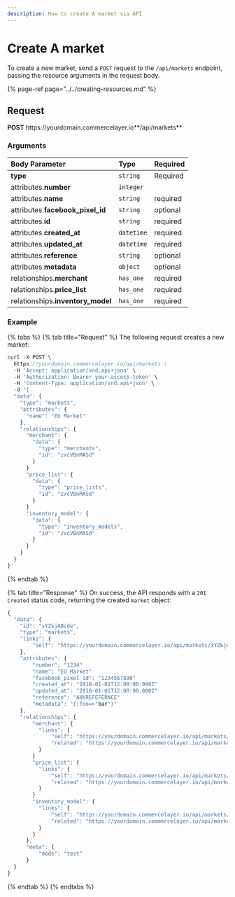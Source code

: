 ```yaml
---
description: How to create A market via API
---
```


# Create A market

To create a new market, send a `POST` request to the `/api/markets` endpoint, passing the resource arguments in the request body.

{% page-ref page="../../creating-resources.md" %}

## Request

**POST** https://yourdomain&#46;commercelayer&#46;io**/api/markets**

### Arguments

| Body Parameter | Type | Required |
| :--- | :--- | :--- |
| **type** | `string` | Required |
| attributes.**number** | `integer` |  |
| attributes.**name** | `string` | required |
| attributes.**facebook_pixel_id** | `string` | optional |
| attributes.**id** | `string` | required |
| attributes.**created_at** | `datetime` | required |
| attributes.**updated_at** | `datetime` | required |
| attributes.**reference** | `string` | optional |
| attributes.**metadata** | `object` | optional |
| relationships.**merchant** | `has_one` | required |
| relationships.**price_list** | `has_one` | required |
| relationships.**inventory_model** | `has_one` | required |

### Example

{% tabs %}
{% tab title="Request" %}
The following request creates a new market:

```javascript
curl -X POST \
  https://yourdomain.commercelayer.io/api/markets \
  -H 'Accept: application/vnd.api+json' \
  -H 'Authorization: Bearer your-access-token' \
  -H 'Content-Type: application/vnd.api+json' \
  -d '{
  "data": {
    "type": "markets",
    "attributes": {
      "name": "EU Market"
    },
    "relationships": {
      "merchant": {
        "data": {
          "type": "merchants",
          "id": "zxcVBnMASd"
        }
      }
      "price_list": {
        "data": {
          "type": "price_lists",
          "id": "zxcVBnMASd"
        }
      }
      "inventory_model": {
        "data": {
          "type": "inventory_models",
          "id": "zxcVBnMASd"
        }
      }
    }
  }
}'
```
{% endtab %}

{% tab title="Response" %}
On success, the API responds with a `201 Created` status code, returning the created `market` object:

```javascript
{
  "data": {
    "id": "xYZkjABcde",
    "type": "markets",
    "links": {
        "self": "https://yourdomain.commercelayer.io/api/markets/xYZkjABcde"
    },
    "attributes": {
        "number": "1234"
        "name": "EU Market"
        "facebook_pixel_id": "1234567890"
        "created_at": "2018-01-01T12:00:00.000Z"
        "updated_at": "2018-01-01T12:00:00.000Z"
        "reference": "ANYREFEFERNCE"
        "metadata": "{:foo=>"bar"}"
    },
    "relationships": {
        "merchant": {
          "links": {
              "self": "https://yourdomain.commercelayer.io/api/markets/xYZkjABcde/relationships/merchant",
              "related": "https://yourdomain.commercelayer.io/api/markets/xYZkjABcde/merchant"
          }
        }
        "price_list": {
          "links": {
              "self": "https://yourdomain.commercelayer.io/api/markets/xYZkjABcde/relationships/price_list",
              "related": "https://yourdomain.commercelayer.io/api/markets/xYZkjABcde/price_list"
          }
        }
        "inventory_model": {
          "links": {
              "self": "https://yourdomain.commercelayer.io/api/markets/xYZkjABcde/relationships/inventory_model",
              "related": "https://yourdomain.commercelayer.io/api/markets/xYZkjABcde/inventory_model"
          }
        }
      },
      "meta": {
          "mode": "test"
      }
  }
}
```
{% endtab %}
{% endtabs %}
